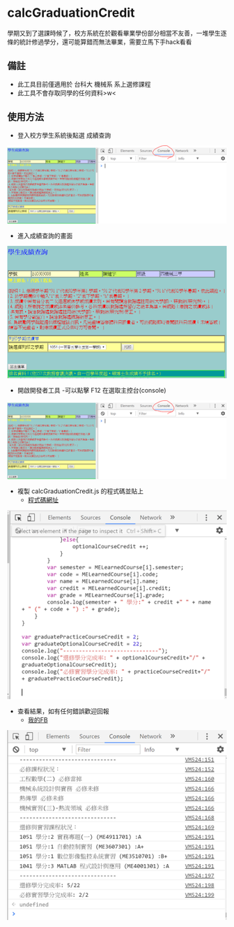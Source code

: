 # calcGraduationCredit
學期又到了選課時候了，校方系統在於觀看畢業學份部分相當不友善，一堆學生逐條的統計修過學分，還可能算錯而無法畢業，需要立馬下手hack看看
## 備註
- 此工具目前僅適用於 台科大 機械系 系上選修課程
- 此工具不會存取同學的任何資料>w<

## 使用方法
- 登入校方學生系統後點選 成績查詢

<img src="./images/主控台畫面.png" alt="主控台畫面">

- 進入成績查詢的畫面

<img src="./images/成績查詢畫面.png" alt="成績查詢畫面">

- 開啟開發者工具
  -可以點擊 F12 在選取主控台(console)
  
<img src="./images/主控台畫面.png" alt="主控台畫面">

- 複製 calcGraduationCredit.js 的程式碼並貼上
   - [程式碼網址](https://github.com/Nick0603/calcGraduationCredit/blob/master/calcGraduationCredit.js)

<img src="./images/貼上程式碼.png" alt="貼上程式碼">

- 查看結果，如有任何錯誤歡迎回報
    - [ 我的FB ](https://www.facebook.com/profile.php?id=100008999889644)

<img src="./images/結果.png" alt="結果">